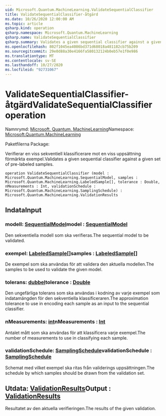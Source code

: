 ```yaml
---
uid: Microsoft.Quantum.MachineLearning.ValidateSequentialClassifier
title: ValidateSequentialClassifier-åtgärd
ms.date: 10/26/2020 12:00:00 AM
ms.topic: article
qsharp.kind: operation
qsharp.namespace: Microsoft.Quantum.MachineLearning
qsharp.name: ValidateSequentialClassifier
qsharp.summary: Validates a given sequential classifier against a given set of pre-labeled samples.
ms.openlocfilehash: 802f1045ea4086bd371d68018a481182cb75b209
ms.sourcegitcommit: 29e0d88a30e4166fa580132124b0eb57e1f0e986
ms.translationtype: MT
ms.contentlocale: sv-SE
ms.lasthandoff: 10/27/2020
ms.locfileid: "92731067"
---
```

# <a name="validatesequentialclassifier-operation"></a><span data-ttu-id="c932e-102">ValidateSequentialClassifier-åtgärd</span><span class="sxs-lookup"><span data-stu-id="c932e-102">ValidateSequentialClassifier operation</span></span>

<span data-ttu-id="c932e-103">Namnrymd: [Microsoft. Quantum. MachineLearning](xref:Microsoft.Quantum.MachineLearning)</span><span class="sxs-lookup"><span data-stu-id="c932e-103">Namespace: [Microsoft.Quantum.MachineLearning](xref:Microsoft.Quantum.MachineLearning)</span></span>

<span data-ttu-id="c932e-104">Paketfilerna [](https://nuget.org/packages/)</span><span class="sxs-lookup"><span data-stu-id="c932e-104">Package: [](https://nuget.org/packages/)</span></span>


<span data-ttu-id="c932e-105">Verifierar en viss sekventiell klassificerare mot en viss uppsättning förmärkta exempel.</span><span class="sxs-lookup"><span data-stu-id="c932e-105">Validates a given sequential classifier against a given set of pre-labeled samples.</span></span>

```qsharp
operation ValidateSequentialClassifier (model : Microsoft.Quantum.MachineLearning.SequentialModel, samples : Microsoft.Quantum.MachineLearning.LabeledSample[], tolerance : Double, nMeasurements : Int, validationSchedule : Microsoft.Quantum.MachineLearning.SamplingSchedule) : Microsoft.Quantum.MachineLearning.ValidationResults
```


## <a name="input"></a><span data-ttu-id="c932e-106">Indata</span><span class="sxs-lookup"><span data-stu-id="c932e-106">Input</span></span>

### <a name="model--sequentialmodel"></a><span data-ttu-id="c932e-107">modell: [SequentialModel](xref:Microsoft.Quantum.MachineLearning.SequentialModel)</span><span class="sxs-lookup"><span data-stu-id="c932e-107">model : [SequentialModel](xref:Microsoft.Quantum.MachineLearning.SequentialModel)</span></span>

<span data-ttu-id="c932e-108">Den sekventiella modell som ska verifieras.</span><span class="sxs-lookup"><span data-stu-id="c932e-108">The sequential model to be validated.</span></span>


### <a name="samples--labeledsample"></a><span data-ttu-id="c932e-109">exempel: [LabeledSample](xref:Microsoft.Quantum.MachineLearning.LabeledSample)[]</span><span class="sxs-lookup"><span data-stu-id="c932e-109">samples : [LabeledSample](xref:Microsoft.Quantum.MachineLearning.LabeledSample)[]</span></span>

<span data-ttu-id="c932e-110">De exempel som ska användas för att validera den aktuella modellen.</span><span class="sxs-lookup"><span data-stu-id="c932e-110">The samples to be used to validate the given model.</span></span>


### <a name="tolerance--double"></a><span data-ttu-id="c932e-111">tolerans: [dubbel](xref:microsoft.quantum.lang-ref.double)</span><span class="sxs-lookup"><span data-stu-id="c932e-111">tolerance : [Double](xref:microsoft.quantum.lang-ref.double)</span></span>

<span data-ttu-id="c932e-112">Den ungefärliga tolerans som ska användas i kodning av varje exempel som indatamängden för den sekventiella klassificeraren.</span><span class="sxs-lookup"><span data-stu-id="c932e-112">The approximation tolerance to use in encoding each sample as an input to the sequential classifier.</span></span>


### <a name="nmeasurements--int"></a><span data-ttu-id="c932e-113">nMeasurements: [int](xref:microsoft.quantum.lang-ref.int)</span><span class="sxs-lookup"><span data-stu-id="c932e-113">nMeasurements : [Int](xref:microsoft.quantum.lang-ref.int)</span></span>

<span data-ttu-id="c932e-114">Antalet mått som ska användas för att klassificera varje exempel.</span><span class="sxs-lookup"><span data-stu-id="c932e-114">The number of measurements to use in classifying each sample.</span></span>


### <a name="validationschedule--samplingschedule"></a><span data-ttu-id="c932e-115">validationSchedule: [SamplingSchedule](xref:Microsoft.Quantum.MachineLearning.SamplingSchedule)</span><span class="sxs-lookup"><span data-stu-id="c932e-115">validationSchedule : [SamplingSchedule](xref:Microsoft.Quantum.MachineLearning.SamplingSchedule)</span></span>

<span data-ttu-id="c932e-116">Schemat med vilket exempel ska ritas från validerings uppsättningen.</span><span class="sxs-lookup"><span data-stu-id="c932e-116">The schedule by which samples should be drawn from the validation set.</span></span>



## <a name="output--validationresults"></a><span data-ttu-id="c932e-117">Utdata: [ValidationResults](xref:Microsoft.Quantum.MachineLearning.ValidationResults)</span><span class="sxs-lookup"><span data-stu-id="c932e-117">Output : [ValidationResults](xref:Microsoft.Quantum.MachineLearning.ValidationResults)</span></span>

<span data-ttu-id="c932e-118">Resultatet av den aktuella verifieringen.</span><span class="sxs-lookup"><span data-stu-id="c932e-118">The results of the given validation.</span></span>